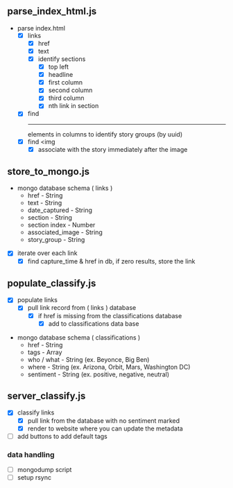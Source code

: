 ## parse_index_html.js
* parse index.html
  * [x] links
    * [x] href
    * [x] text
    * [x] identify sections
      * [x] top left
      * [x] headline
      * [x] first column
      * [x] second column
      * [x] third column
      * [x] nth link in section
  * [x] find <hr> elements in columns to identify story groups (by uuid)
  * [x] find <img
    * [x] associate with the story immediately after the image

## store_to_mongo.js
* mongo database schema ( links )
  * href - String
  * text - String
  * date_captured - String
  * section - String
  * section index - Number
  * associated_image - String
  * story_group - String

* [x] iterate over each link
  * [x] find capture_time & href in db, if zero results, store the link

## populate_classify.js
* [x] populate links
  * [x] pull link record from ( links ) database
    * [x] if href is missing from the classifications database
      * [x] add to classifications data base

* mongo database schema ( classifications )
  * href - String
  * tags - Array
  * who / what - String (ex. Beyonce, Big Ben)
  * where - String (ex. Arizona, Orbit, Mars, Washington DC)
  * sentiment - String (ex. positive, negative, neutral)

## server_classify.js
* [x] classify links
  * [x] pull link from the database with no sentiment marked
  * [x] render to website where you can update the metadata
* [ ] add buttons to add default tags

### data handling
* [ ] mongodump script
* [ ] setup rsync
